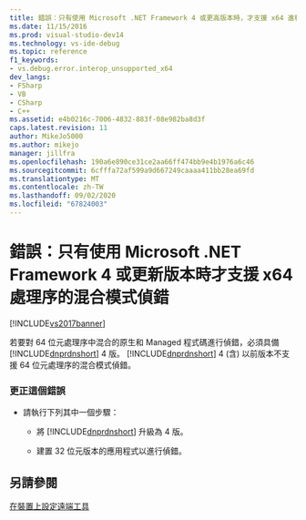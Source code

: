 ```yaml
---
title: 錯誤：只有使用 Microsoft .NET Framework 4 或更高版本時，才支援 x64 進程的混合模式偵錯工具 |Microsoft Docs
ms.date: 11/15/2016
ms.prod: visual-studio-dev14
ms.technology: vs-ide-debug
ms.topic: reference
f1_keywords:
- vs.debug.error.interop_unsupported_x64
dev_langs:
- FSharp
- VB
- CSharp
- C++
ms.assetid: e4b0216c-7006-4832-883f-08e982ba8d3f
caps.latest.revision: 11
author: MikeJo5000
ms.author: mikejo
manager: jillfra
ms.openlocfilehash: 190a6e890ce31ce2aa66ff474bb9e4b1976a6c46
ms.sourcegitcommit: 6cfffa72af599a9d667249caaaa411bb28ea69fd
ms.translationtype: MT
ms.contentlocale: zh-TW
ms.lasthandoff: 09/02/2020
ms.locfileid: "67824003"
---
```

# <a name="error-mixed-mode-debugging-for-x64-processes-is-supported-only-when-using-microsoft-net-framework-4-or-greater"></a>錯誤：只有使用 Microsoft .NET Framework 4 或更新版本時才支援 x64 處理序的混合模式偵錯
[!INCLUDE[vs2017banner](../includes/vs2017banner.md)]

若要對 64 位元處理序中混合的原生和 Managed 程式碼進行偵錯，必須具備 [!INCLUDE[dnprdnshort](../includes/dnprdnshort-md.md)] 4 版。 [!INCLUDE[dnprdnshort](../includes/dnprdnshort-md.md)] 4 (含) 以前版本不支援 64 位元處理序的混合模式偵錯。  
  
### <a name="to-correct-this-error"></a>更正這個錯誤  
  
- 請執行下列其中一個步驟：  
  
  - 將 [!INCLUDE[dnprdnshort](../includes/dnprdnshort-md.md)] 升級為 4 版。  

  - 建置 32 位元版本的應用程式以進行偵錯。  
  
## <a name="see-also"></a>另請參閱  
 [在裝置上設定遠端工具](https://msdn.microsoft.com/library/90f45630-0d26-4698-8c1f-63f85a12db9c)
